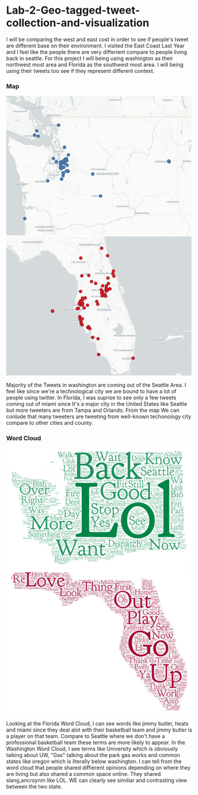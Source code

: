 # Lab-2-Geo-tagged-tweet-collection-and-visualization

<p>I will be comparing the west and east cost in order to see if people's tweet are different base on their environment. I visited the East Coast Last Year and I feel like the people there are very differient compare to people living back in seattle. For this project I will being using washington as their northwest most area and Florida as the southwest most area. I will being using their tweets too see if they represent different context.</p>

### Map
<p float="left">
  <img src="/img/Washington.png" width="500" />
  <img src="/img/Florida.png" width="500" /> 
</p>
<p>Majority of the Tweets in washington are coming out of the Seattle Area. I feel like since we're a technological city we are bound to have a lot of people using twitter. In Florida, I was suprise to see only a few tweets coming out of miami since It's a major city in the United States like Seattle but more tweeters are from Tampa and Orlando. From the map We can conlude that many tweeters are tweeting from well-known techonology city compare to other cities and county.</p>

### Word Cloud
<p float="left">
  <img src="/img/WashingtonWordCloud.png" width="500" />
  <img src="/img/FloridaWordCloud.png" width="500" /> 
</p>
<p>Looking at the Florida Word Cloud, I can see words like jimmy butler, heats and miami since they deal alot with their basketball team and jimmy butler is a player on that team. Compare to Seattle where we don't have a professional basketball team these terms are more likely to appear. In the Washington Word Cloud, I see terms like University which is obviously talking about UW, "Gas" talking about the park gas works and common states like oregon which is literally below washington. I can tell from the word cloud that people shared diffierent opinions depending on where they are living but also shared a common space online. They shared slang,ancroynm like LOL. WE can clearly see similiar and contrasting view between the two state.</p>
